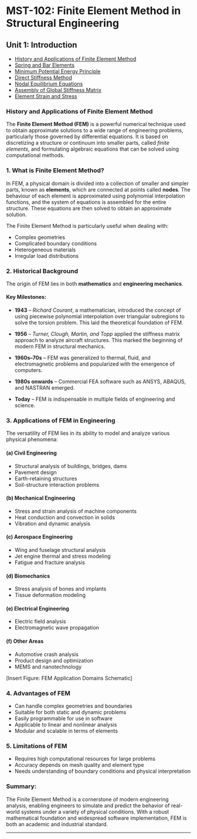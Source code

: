 # MST-102: Finite Element Method in Structural Engineering  

## Unit 1: Introduction

- [History and Applications of Finite Element Method](#history-and-applications-of-finite-element-method)  
- [Spring and Bar Elements](#spring-and-bar-elements)  
- [Minimum Potential Energy Principle](#minimum-potential-energy-principle)  
- [Direct Stiffness Method](#direct-stiffness-method)  
- [Nodal Equilibrium Equations](#nodal-equilibrium-equations)  
- [Assembly of Global Stiffness Matrix](#assembly-of-global-stiffness-matrix)  
- [Element Strain and Stress](#element-strain-and-stress)


### History and Applications of Finite Element Method

The **Finite Element Method (FEM)** is a powerful numerical technique used to obtain approximate solutions to a wide range of engineering problems, particularly those governed by differential equations. It is based on discretizing a structure or continuum into smaller parts, called *finite elements*, and formulating algebraic equations that can be solved using computational methods.


### 1. What is Finite Element Method?

In FEM, a physical domain is divided into a collection of smaller and simpler parts, known as **elements**, which are connected at points called **nodes**. The behaviour of each element is approximated using polynomial interpolation functions, and the system of equations is assembled for the entire structure. These equations are then solved to obtain an approximate solution.

The Finite Element Method is particularly useful when dealing with:

* Complex geometries
* Complicated boundary conditions
* Heterogeneous materials
* Irregular load distributions


### 2. Historical Background

The origin of FEM lies in both **mathematics** and **engineering mechanics**.

#### Key Milestones:

* **1943** – *Richard Courant*, a mathematician, introduced the concept of using piecewise polynomial interpolation over triangular subregions to solve the torsion problem. This laid the theoretical foundation of FEM.

* **1956** – *Turner, Clough, Martin, and Topp* applied the stiffness matrix approach to analyze aircraft structures. This marked the beginning of modern FEM in structural mechanics.

* **1960s–70s** – FEM was generalized to thermal, fluid, and electromagnetic problems and popularized with the emergence of computers.

* **1980s onwards** – Commercial FEA software such as ANSYS, ABAQUS, and NASTRAN emerged.

* **Today** – FEM is indispensable in multiple fields of engineering and science.

### 3. Applications of FEM in Engineering

The versatility of FEM lies in its ability to model and analyze various physical phenomena:

#### (a) Civil Engineering

* Structural analysis of buildings, bridges, dams
* Pavement design
* Earth-retaining structures
* Soil-structure interaction problems

#### (b) Mechanical Engineering

* Stress and strain analysis of machine components
* Heat conduction and convection in solids
* Vibration and dynamic analysis

#### (c) Aerospace Engineering

* Wing and fuselage structural analysis
* Jet engine thermal and stress modeling
* Fatigue and fracture analysis

#### (d) Biomechanics

* Stress analysis of bones and implants
* Tissue deformation modeling

#### (e) Electrical Engineering

* Electric field analysis
* Electromagnetic wave propagation

#### (f) Other Areas

* Automotive crash analysis
* Product design and optimization
* MEMS and nanotechnology

\[Insert Figure: FEM Application Domains Schematic]

### 4. Advantages of FEM

* Can handle complex geometries and boundaries
* Suitable for both static and dynamic problems
* Easily programmable for use in software
* Applicable to linear and nonlinear analysis
* Modular and scalable in terms of elements

### 5. Limitations of FEM

* Requires high computational resources for large problems
* Accuracy depends on mesh quality and element type
* Needs understanding of boundary conditions and physical interpretation

### Summary:

The Finite Element Method is a cornerstone of modern engineering analysis, enabling engineers to simulate and predict the behavior of real-world systems under a variety of physical conditions. With a robust mathematical foundation and widespread software implementation, FEM is both an academic and industrial standard.

---





